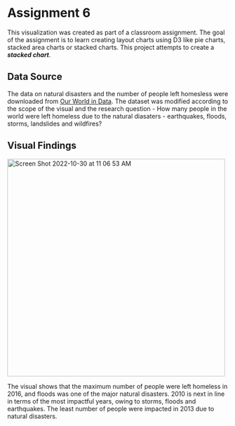 # Assignment 6

This visualization was created as part of a classroom assignment. The goal of the assignment is to learn creating layout charts using D3 like pie charts, stacked area charts or stacked charts. This project attempts to create a ***stacked chart***. 

## Data Source

The data on natural disasters and the number of people left homesless were downloaded from [Our World in Data](https://ourworldindata.org/explorers/natural-disasters). The dataset was modified according to the scope of the visual and the research question - How many people in the world were left homeless due to the natural diasaters - earthquakes, floods, storms, landslides and wildfires?

## Visual Findings

<img width="496" alt="Screen Shot 2022-10-30 at 11 06 53 AM" src="https://user-images.githubusercontent.com/102167360/198885969-5561719f-d95d-490c-8930-bbe698572a20.png">

The visual shows that the maximum number of people were left homeless in 2016, and floods was one of the major natural disasters. 2010 is next in line in terms of the most impactful years, owing to storms, floods and earthquakes. The least number of people were impacted in 2013 due to natural disasters. 
